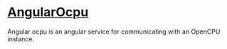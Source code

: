# [AngularOcpu](http://bbroeksema.github.io/angular-ocpu)

Angular ocpu is an angular service for communicating with an OpenCPU instance.